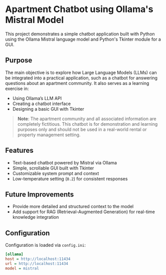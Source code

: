 # Apartment Chatbot using Ollama's Mistral Model

This project demonstrates a simple chatbot application built with Python using the Ollama Mistral language model and Python's Tkinter module for a GUI.

## Purpose

The main objective is to explore how Large Language Models (LLMs) can be integrated into a practical application, such as a chatbot for answering questions about an apartment community. It also serves as a learning exercise in:
- Using Ollama’s LLM API
- Creating a chatbot interface
- Designing a basic GUI with Tkinter

> **Note**: The apartment community and all associated information are completely fictitious. This chatbot is for demonstration and learning purposes only and should not be used in a real-world rental or property management setting.

## Features

- Text-based chatbot powered by Mistral via Ollama
- Simple, scrollable GUI built with Tkinter
- Customizable system prompt and context
- Low-temperature setting (`0.2`) for consistent responses

## Future Improvements
- Provide more detailed and structured context to the model 
- Add support for RAG (Retrieval-Augmented Generation) for real-time knowledge integration

## Configuration

Configuration is loaded via `config.ini`:

```ini
[ollama]
host = http://localhost:11434
url = http://localhost:11434
model = mistral
